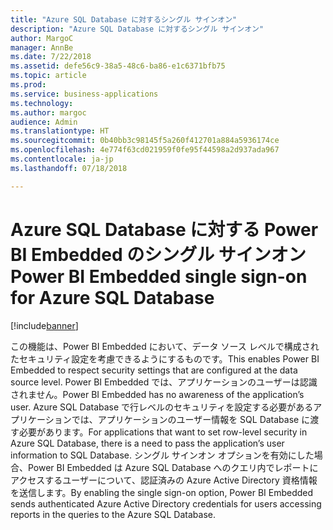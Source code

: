 ```yaml
---
title: "Azure SQL Database に対するシングル サインオン"
description: "Azure SQL Database に対するシングル サインオン"
author: MargoC
manager: AnnBe
ms.date: 7/22/2018
ms.assetid: defe56c9-38a5-48c6-ba86-e1c6371bfb75
ms.topic: article
ms.prod: 
ms.service: business-applications
ms.technology: 
ms.author: margoc
audience: Admin
ms.translationtype: HT
ms.sourcegitcommit: 0b40bb3c98145f5a260f412701a884a5936174ce
ms.openlocfilehash: 4e774f63cd021959f0fe95f44598a2d937ada967
ms.contentlocale: ja-jp
ms.lasthandoff: 07/18/2018

---
```

#  <a name="power-bi-embedded-single-sign-on-for-azure-sql-database"></a><span data-ttu-id="e4045-103">Azure SQL Database に対する Power BI Embedded のシングル サインオン</span><span class="sxs-lookup"><span data-stu-id="e4045-103">Power BI Embedded single sign-on for Azure SQL Database</span></span>


[!include[banner](../../../includes/banner.md)]

<span data-ttu-id="e4045-104">この機能は、Power BI Embedded において、データ ソース レベルで構成されたセキュリティ設定を考慮できるようにするものです。</span><span class="sxs-lookup"><span data-stu-id="e4045-104">This enables Power BI Embedded to respect security settings that are configured at the data source level.</span></span> <span data-ttu-id="e4045-105">Power BI Embedded では、アプリケーションのユーザーは認識されません。</span><span class="sxs-lookup"><span data-stu-id="e4045-105">Power BI Embedded has no awareness of the application’s user.</span></span> <span data-ttu-id="e4045-106">Azure SQL Database で行レベルのセキュリティを設定する必要があるアプリケーションでは、アプリケーションのユーザー情報を SQL Database に渡す必要があります。</span><span class="sxs-lookup"><span data-stu-id="e4045-106">For applications that want to set row-level security in Azure SQL Database, there is a need to pass the application’s user information to SQL Database.</span></span> <span data-ttu-id="e4045-107">シングル サインオン オプションを有効にした場合、Power BI Embedded は Azure SQL Database へのクエリ内でレポートにアクセスするユーザーについて、認証済みの Azure Active Directory 資格情報を送信します。</span><span class="sxs-lookup"><span data-stu-id="e4045-107">By enabling the single sign-on option, Power BI Embedded sends authenticated Azure Active Directory credentials for users accessing reports in the queries to the Azure SQL Database.</span></span> 

